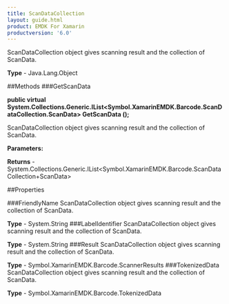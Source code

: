 ```yaml
---
title: ScanDataCollection
layout: guide.html
product: EMDK For Xamarin 
productversion: '6.0' 
---
```

ScanDataCollection object gives scanning result and the collection of ScanData.

**Type** - Java.Lang.Object

##Methods
###GetScanData

**public virtual System.Collections.Generic.IList<Symbol.XamarinEMDK.Barcode.ScanDataCollection.ScanData> GetScanData ();**

ScanDataCollection object gives scanning result and the collection of ScanData.

**Parameters:**

**Returns** - System.Collections.Generic.IList<Symbol.XamarinEMDK.Barcode.ScanDataCollection+ScanData>

##Properties

###FriendlyName
ScanDataCollection object gives scanning result and the collection of ScanData.

**Type** - System.String
###LabelIdentifier
ScanDataCollection object gives scanning result and the collection of ScanData.

**Type** - System.String
###Result
ScanDataCollection object gives scanning result and the collection of ScanData.

**Type** - Symbol.XamarinEMDK.Barcode.ScannerResults
###TokenizedData
ScanDataCollection object gives scanning result and the collection of ScanData.

**Type** - Symbol.XamarinEMDK.Barcode.TokenizedData
